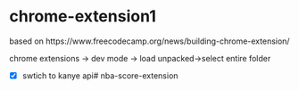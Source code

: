 # chrome-extension1

<p>based on  https://www.freecodecamp.org/news/building-chrome-extension/</p>
<p>chrome extensions -> dev mode -> load unpacked->select entire folder </p>

- [X] swtich to kanye api# nba-score-extension
